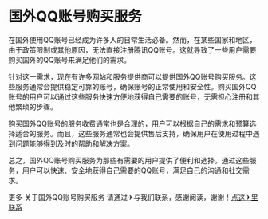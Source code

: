 # 国外QQ账号购买服务

在国外使用QQ账号已经成为许多人的日常生活必备。然而，在某些国家和地区，由于政策限制或其他原因，无法直接注册腾讯QQ账号。这就导致了一些用户需要购买国外的QQ账号来满足他们的需求。

针对这一需求，现在有许多网站和服务提供商可以提供国外QQ账号购买服务。这些服务通常会提供稳定可靠的账号，确保账号的正常使用和安全性。购买国外QQ账号的用户可以通过这些服务快速方便地获得自己需要的账号，无需担心注册和其他繁琐的步骤。

购买国外QQ账号的服务收费通常也是合理的，用户可以根据自己的需求和预算选择适合的服务。而且，这些服务通常也会提供售后支持，确保用户在使用过程中遇到问题能够得到及时的帮助和解决方案。

总之，国外QQ账号购买服务为那些有需要的用户提供了便利和选择。通过这些服务，用户可以快速、安全地获得自己需要的QQ账号，满足自己的沟通和社交需求。

更多 关于国外QQ账号购买服务 请通过✈与我们联系，感谢阅读，谢谢！[点这✈里联系](https://www.k02.cc)
